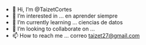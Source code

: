 - 👋 Hi, I’m @TaizetCortes
- 👀 I’m interested in ... en aprender siempre
- 🌱 I’m currently learning ... ciencias de datos
- 💞️ I’m looking to collaborate on ...
- 📫 How to reach me ... correo taizet27@gmail.com

<!---
TaizetCortes/TaizetCortes is a ✨ special ✨ repository because its `README.md` (this file) appears on your GitHub profile.
You can click the Preview link to take a look at your changes.
--->
